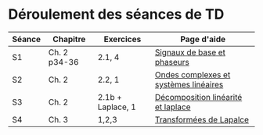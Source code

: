 # Déroulement des séances de TD


Séance | Chapitre | Exercices |   Page d'aide
-------|----------|-----------|-----------------
S1     |  Ch. 2 p34-36   | 2.1, 4 |  [Signaux de base et phaseurs](ch2_s1_signaux_base_et_phaseur.md)
S2     | Ch. 2      | 2.2, 1   |    [Ondes complexes et systèmes linéaires](./ch2_s2_linearite_et_rip.md)
S3     | Ch. 2      | 2.1b + Laplace, 1  |    [Décomposition linéarité et laplace](./ch2_s3_linearite_et_laplace.md)
S4     | Ch. 3    | 1,2,3  |    [Transformées de Lapalce](./ch3_s4_laplace.md)

